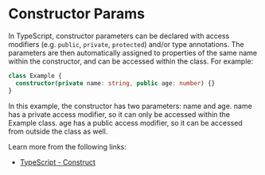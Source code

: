 # Constructor Params

In TypeScript, constructor parameters can be declared with access modifiers (e.g. `public`, `private`, `protected`) and/or type annotations. The parameters are then automatically assigned to properties of the same name within the constructor, and can be accessed within the class. For example:

```typescript
class Example {
  constructor(private name: string, public age: number) {}
}
```

In this example, the constructor has two parameters: name and age. name has a private access modifier, so it can only be accessed within the Example class. age has a public access modifier, so it can be accessed from outside the class as well.

Learn more from the following links:

- [TypeScript - Construct](https://www.typescriptlang.org/docs/handbook/2/classes.html#constructors)